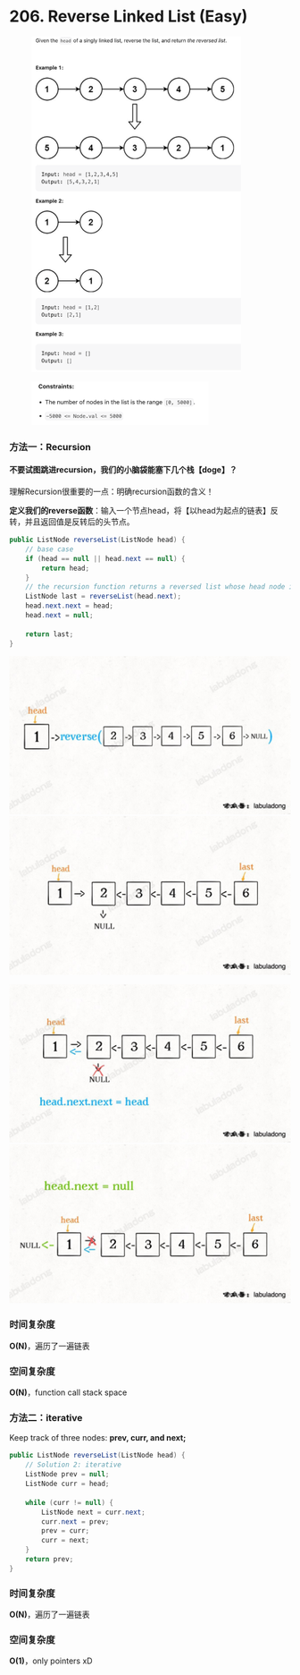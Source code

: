 # 206. Reverse Linked List (Easy)

<figure><img src="../../../../.gitbook/assets/image (52).png" alt="" width="375"><figcaption></figcaption></figure>

<figure><img src="../../../../.gitbook/assets/image (60).png" alt="" width="317"><figcaption></figcaption></figure>

### 方法一：Recursion

#### 不要试图跳进recursion，我们的小脑袋能塞下几个栈【doge】？

理解Recursion很重要的一点：明确recursion函数的含义！

**定义我们的reverse函数**：输入一个节点head，将【以head为起点的链表】反转，并且返回值是反转后的头节点。

```java
public ListNode reverseList(ListNode head) {
    // base case
    if (head == null || head.next == null) {
        return head;
    }
    // the recursion function returns a reversed list whose head node is "last"
    ListNode last = reverseList(head.next);
    head.next.next = head;
    head.next = null;

    return last;
}
```

![](<../../../../.gitbook/assets/image (71).png>)![](<../../../../.gitbook/assets/image (92).png>)

![](<../../../../.gitbook/assets/image (116).png>)![](<../../../../.gitbook/assets/image (79).png>)

### 时间复杂度

**O(N)**，遍历了一遍链表

### 空间复杂度

**O(N)**，function call stack space



### 方法二：iterative

Keep track of three nodes: **prev, curr, and next;**

```java
public ListNode reverseList(ListNode head) {
    // Solution 2: iterative
    ListNode prev = null;
    ListNode curr = head;

    while (curr != null) {
        ListNode next = curr.next;
        curr.next = prev;
        prev = curr;
        curr = next;
    }
    return prev;
}
```

### 时间复杂度

**O(N)**，遍历了一遍链表

### 空间复杂度

**O(1)**，only pointers xD
